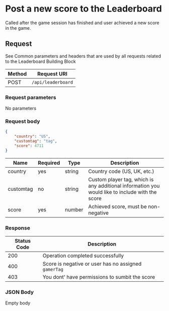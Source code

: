 # Post a new score to the Leaderboard

Called after the game session has finished and user achieved a new score in the game.

## Request

See Common parameters and headers that are used by all requests related to the Leaderboard Building Block

Method  | Request URI |
--------|-------------|
POST    | `/api/leaderboard` |

### Request parameters

No parameters

### Request body

```json
{
	"country": "US",
	"customtag": "tag",
	"score": 4711    
}
```

|  Name  | Required  | Type  | Description |
|--------|-----------|-------|-------------|
|country|yes|string|Country code (US, UK, etc.)|
|customtag|no|string|Custom player tag, which is any additional information you would like to include with the score|
|score|yes|number|Achieved score, must be non-negative|

### Response

| Status Code | Description |
|-------------|-------------|
|200|Operation completed successfully|
|400|Score is negative or user has no assigned `gamerTag`|
|403|You dont' have permissions to sumbit the score|

### JSON Body

Empty body

